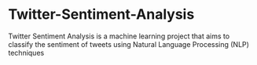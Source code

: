 # Twitter-Sentiment-Analysis
Twitter Sentiment Analysis is a machine learning project that aims to classify the sentiment of tweets using Natural Language Processing (NLP) techniques
